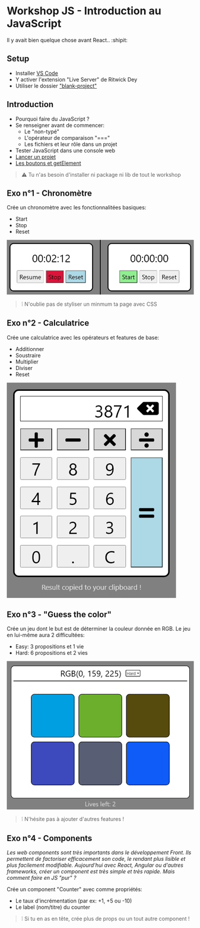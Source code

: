 # Workshop JS - Introduction au JavaScript
Il y avait bien quelque chose avant React.. :shipit:

## Setup
- Installer [VS Code](https://code.visualstudio.com/download)
- Y activer l'extension "Live Server" de Ritwick Dey
- Utiliser le dossier ["blank-project"](./blank-project/)

## Introduction
- Pourquoi faire du JavaScript ?
- Se renseigner avant de commencer:
  - Le "non-typé"
  - L'opérateur de comparaison "==="
  - Les fichiers et leur rôle dans un projet
- Tester JavaScript dans une console web
- [Lancer un projet](https://streamable.com/83nsgw)
- [Les boutons et getElement](https://streamable.com/6goi9z)
>:warning: Tu n'as besoin d'installer ni package ni lib de tout le workshop

## Exo n°1 - Chronomètre
Crée un chronomètre avec les fonctionnalitées basiques:
- Start
- Stop
- Reset

![exo-1](./assets/exo1.png)
>:grey_exclamation:	N'oublie pas de styliser un minmum ta page avec CSS

## Exo n°2 - Calculatrice
Crée une calculatrice avec les opérateurs et features de base:
- Additionner
- Soustraire
- Multiplier
- Diviser
- Reset

![exo-2](./assets/exo2.png)

## Exo n°3 - "Guess the color"
Crée un jeu dont le but est de déterminer la couleur donnée en RGB.
Le jeu en lui-même aura 2 difficultées:
- Easy: 3 propositions et 1 vie
- Hard: 6 propositions et 2 vies

![exo-3](./assets/exo3.png)
>:grey_exclamation:	N'hésite pas à ajouter d'autres features !

## Exo n°4 - Components
_Les web components sont très importants dans le développement Front. Ils permettent de factoriser efficacement son code, le rendant plus lisible et plus facilement modifiable.
Aujourd'hui avec React, Angular ou d'autres frameworks, créer un component est très simple et très rapide. Mais comment faire en JS "pur" ?_

Crée un component "Counter" avec comme propriétés:
- Le taux d'incrémentation (par ex: +1, +5 ou -10)
- Le label (nom/titre) du counter
>:grey_exclamation:	Si tu en as en tête, crée plus de props ou un tout autre component !
